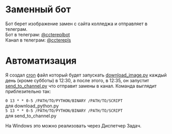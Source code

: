 # Заменный бот
Бот берет изображение замен с сайта колледжа и отправляет в телеграм. <br />
Бот в телеграм: [@cctereplbot](https://t.me/cctereplbot) <br />
Канал в телеграм: [@ccterepls](https://t.me/ccterepls)

# Автоматизация
Я создал [cron](https://crontab.guru/crontab.5.html) файл который будет запускать [download_image.py](https://github.com/kagarlytskiy/cctereplbot/blob/main/download_image.py) каждый день (кроме субботы) в 12:30, а после этого, в 12:35, он запустит [send_to_channel.py](https://github.com/kagarlytskiy/cctereplbot/blob/main/send_to_channel.py) что отправит замены в канал. Команда выглядит приблезительно так: <br />

`0 13 * * 0-5 /PATH/TO/PYTHON/BINARY /PATH/TO/SCRIPT` <br />
для download_python.py <br />
`5 13 * * 0-5 /PATH/TO/PYTHON/BINARY /PATH/TO/SCRIPT` <br />
для send_to_channel.py <br />

На Windows это можно реализовать через Диспетчер Задач.
